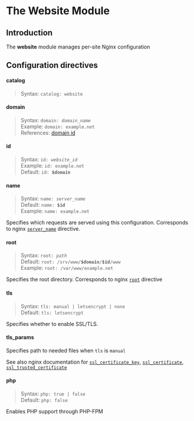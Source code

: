 # The Website Module

## Introduction

The **website** module manages per-site Nginx configuration

## Configuration directives

#### catalog
> Syntax: `catalog: website`  

#### domain
> Syntax: `domain: `*`domain_name`*  
> Example: `domain: example.net`  
> References: [domain id][brutus_domain_id] 

#### id
> Syntax: `id: `*`website_id`*  
> Example: `id: example.net`  
> Default: `id: `**`$domain`**

#### name
> Syntax: `name: `*`server_name`*  
> Default: `name: `**`$id`**  
> Example: `name: example.net`  

Specifies which requests are served using this configuration.
Corresponds to nginx [`server_name`][ngx_server_name] directive.

#### root
> Syntax: `root: `*`path`*  
> Default: `root: /srv/www/`**`$domain`**`/`**`$id`**`/www`  
> Example: `root: /var/www/example.net`

Specifies the root directory.
Corresponds to nginx [`root`][ngx_root] directive

#### tls
> Syntax: `tls: manual | letsencrypt | none`  
> Default: `tls: letsencrypt`

Specifies whether to enable SSL/TLS.

#### tls_params

Specifies path to needed files when `tls` is `manual`

See also nginx documentation for
[`ssl_certificate_key`][ngx_ssl_certificate_key],
[`ssl_certificate`][ngx_ssl_certificate],
[`ssl_trusted_certificate`][ngx_ssl_trusted_certificate]


#### php
> Syntax: `php: true | false`  
> Default: `php: false`

Enables PHP support through PHP-FPM


[ngx_server_name]: http://nginx.org/en/docs/http/ngx_http_core_module.html#server_name "Nginx: server_name"
[ngx_root]: http://nginx.org/en/docs/http/ngx_http_core_module.html#root "Nginx: root"
[ngx_ssl_certificate_key]: http://nginx.org/en/docs/http/ngx_http_ssl_module.html#ssl_certificate_key "Nginx: ssl_certificate_key"
[ngx_ssl_certificate]: http://nginx.org/en/docs/http/ngx_http_ssl_module.html#ssl_certificate "Nginx: ssl_certificate"
[ngx_ssl_trusted_certificate]: http://nginx.org/en/docs/http/ngx_http_ssl_module.html#ssl_trusted_certificate "Nginx: ssl_trusted_certificate"
[ngx_add_header]: http://nginx.org/en/docs/http/ngx_http_headers_module.html#add_header "Nginx: add_header"
[brutus_domain_id]: domain-module.md#id "Brutus: domain id"
